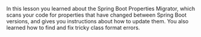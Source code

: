 In this lesson you learned about the Spring Boot Properties Migrator, which scans your code for properties that have changed between Spring Boot versions, and gives you instructions about how to update them. You also learned how to find and fix tricky class format errors.